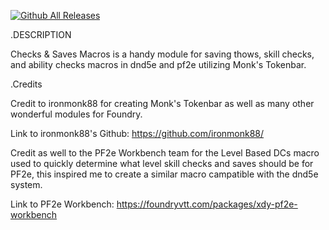 [![Github All Releases](https://img.shields.io/github/downloads/jjf41992/checks-and-saves-macros/total.svg)]()

.DESCRIPTION

Checks & Saves Macros is a handy module for saving thows, skill checks, and ability checks macros in dnd5e and pf2e utilizing Monk's Tokenbar.

.Credits

Credit to ironmonk88 for creating Monk's Tokenbar as well as many other wonderful modules for Foundry.

Link to ironmonk88's Github: https://github.com/ironmonk88/

Credit as well to the PF2e Workbench team for the Level Based DCs macro used to quickly determine what level skill checks and saves should be for PF2e, this inspired me to create a similar macro campatible with the dnd5e system.

Link to PF2e Workbench: https://foundryvtt.com/packages/xdy-pf2e-workbench

